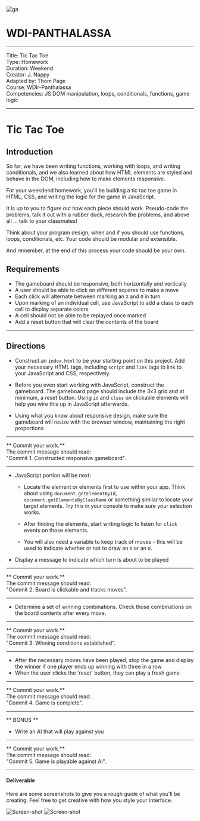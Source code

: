 ![ga](http://mobbook.generalassemb.ly/ga_cog.png)

# WDI-PANTHALASSA

---
Title: Tic Tac Toe<br>
Type: Homework<br>
Duration: Weekend <br>
Creator:
    J. Nappy<br>
Adapted by: 
    Thom Page <br>
    Course: WDIr-Panthalassa<br>
Competencies: JS DOM manipulation, loops, conditionals, functions, game logic<br>

---

# Tic Tac Toe

## Introduction

So far, we have been writing functions, working with
loops, and writing conditionals, and we also learned about how HTML elements are styled and behave in the DOM, including how to make elements responsive.

For your weekdend homework, you'll be building a tic tac toe game in HTML, CSS, and writing the logic for the game in JavaScript.

It is up to you to figure out how each piece should work. Pseudo-code the problems, talk it out with a rubber duck, research the problems, and above all ... talk to your classmates! 

Think about your program design, when and if you should use functions, loops, conditionals, etc. Your code should be modular and extensible.

And remember, at the end of this process your code should be your own.

## Requirements

- The gameboard should be responsive, both horizontally and vertically
- A user should be able to click on different squares to make a move
- Each click will alternate between marking an `X` and `O` in turn
- Upon marking of an individual cell, use JavaScript to add a class to each cell to display separate colors
- A cell should not be able to be replayed once marked
- Add a reset button that will clear the contents of the board

---

## Directions

 - Construct an `index.html` to be your starting point on this
 project. Add your necessary HTML tags, including `script` and
 `link` tags to link to your JavaScript and CSS, respectively.

 - Before you even start working with JavaScript, construct the
 gameboard. The gameboard page should include the 3x3 grid and at minimum, a reset button. Using `id` and `class` on clickable
 elements will help you wire this up in JavaScript afterwards.
 
 - Using what you know about responsive design, make sure the gameboard will resize with the browser window, maintaining the right proportions
 
<hr>
** Commit your work.** <br>
The commit message should read: <br> 
"Commit 1. Constructed responsive gameboard".
<hr>

 - JavaScript portion will be next:

   * Locate the element or elements first to use within your app. Think about
      using `document.getElementById`, `document.getElementsByClassName` or something similar to locate your target elements. Try this in your console to make sure your selection works.

   * After finding the elements, start writing logic to listen for `click` events on those elements.

   * You will also need a variable to keep track of moves - this
      will be used to indicate whether or not to draw an `X` or an `O`.


- Display a message to indicate which turn is about to be played


<hr>
** Commit your work.** <br>
The commit message should read: <br> 
"Commit 2. Board is clickable and tracks moves".
<hr>

- Determine a set of winning combinations. Check those
  combinations on the board contents after every move.
  
<hr>
** Commit your work.** <br>
The commit message should read: <br> 
"Commit 3. Winning conditions established".
<hr>


- After the necessary moves have been played, stop the game and display the winner if one player ends up winning with three in a row
- When the user clicks the 'reset' button, they can play a fresh game

<hr>
** Commit your work.** <br>
The commit message should read: <br> 
"Commit 4. Game is complete".
<hr>

  
** BONUS **
- Write an AI that will play against you

<hr>
** Commit your work.** <br>
The commit message should read: <br> 
"Commit 5. Game is playable against AI".
<hr>



#### Deliverable

Here are some screenshots to give you a rough guide of what you'll be creating.  Feel free to get creative with how you style your interface.

![Screen-shot](https://i.imgur.com/kz2L9f9.png)
![Screen-shot](https://i.imgur.com/d8lFshD.png)


